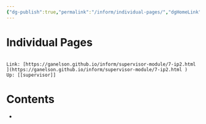 ```yaml
---
{"dg-publish":true,"permalink":"/inform/individual-pages/","dgHomeLink":true,"dgPassFrontmatter":false}
---
```


# Individual Pages
```ad-info

Link: [https://ganelson.github.io/inform/supervisor-module/7-ip2.html ](https://ganelson.github.io/inform/supervisor-module/7-ip2.html )
Up: [[supervisor]]
```

# Contents
- 